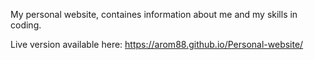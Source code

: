 My personal website, containes information about me and my skills in coding.

Live version available here: https://arom88.github.io/Personal-website/
